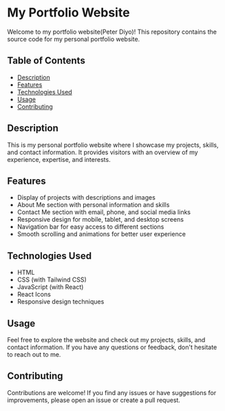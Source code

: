 # My Portfolio Website        
      
Welcome to my portfolio website(Peter Diyo)! This repository contains the source code for my personal portfolio website.   
  
## Table of Contents 
  
- [Description](#description)   
- [Features](#features)   
- [Technologies Used](#technologies-used) 
- [Usage](#Usage)       
- [Contributing](#contributing)  
 
## Description   
 
This is my personal portfolio website where I showcase my projects, skills, and contact information. It provides visitors with an overview of my experience, expertise, and interests.
 
## Features

- Display of projects with descriptions and images
- About Me section with personal information and skills
- Contact Me section with email, phone, and social media links
- Responsive design for mobile, tablet, and desktop screens
- Navigation bar for easy access to different sections
- Smooth scrolling and animations for better user experience

## Technologies Used

- HTML
- CSS (with Tailwind CSS)
- JavaScript (with React)
- React Icons
- Responsive design techniques

## Usage

Feel free to explore the website and check out my projects, skills, and contact information. If you have any questions or feedback, don't hesitate to reach out to me.

## Contributing

Contributions are welcome! If you find any issues or have suggestions for improvements, please open an issue or create a pull request.
